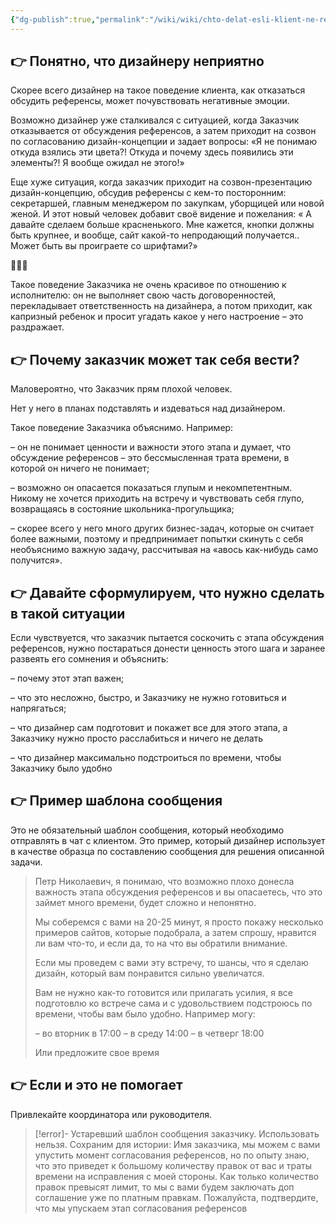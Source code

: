 ```yaml
---
{"dg-publish":true,"permalink":"/wiki/wiki/chto-delat-esli-klient-ne-reagiruet-na-referensy-i-govorit-pridumajte-chto-nibud-sami-vy-zhe-speczialisty/"}
---
```



## 👉 Понятно, что дизайнеру неприятно

Скорее всего дизайнер на такое поведение клиента, как отказаться обсудить референсы, может почувствовать негативные эмоции.

Возможно дизайнер уже сталкивался с ситуацией, когда Заказчик отказывается от обсуждения референсов, а затем приходит на созвон по согласованию дизайн-концепции и задает вопросы: «Я не понимаю откуда взялись эти цвета?! Откуда и почему здесь появились эти элементы?! Я вообще ожидал не этого!»

Еще хуже ситуация, когда заказчик приходит на созвон-презентацию дизайн-концепцию, обсудив референсы с кем-то посторонним: секретаршей, главным менеджером по закупкам, уборщицей или новой женой. И этот новый человек добавит своё видение и пожелания: « А давайте сделаем больше красненького. Мне кажется, кнопки должны быть крупнее, и вообще, сайт какой-то непродающий получается.. Может быть вы проиграете со шрифтами?»

🤬😤🤯

Такое поведение Заказчика не очень красивое по отношению к исполнителю: он не выполняет свою часть договоренностей, перекладывает ответственность на дизайнера, а потом приходит, как капризный ребенок и просит угадать какое у него настроение – это раздражает.

## 👉 Почему заказчик может так себя вести?

Маловероятно, что Заказчик прям плохой человек.

Нет у него в планах подставлять и издеваться над дизайнером.

Такое поведение Заказчика объяснимо. Например: 

– он не понимает ценности и важности этого этапа и думает, что обсуждение референсов – это бессмысленная трата времени, в которой он ничего не понимает;

– возможно он опасается показаться глупым и некомпетентным. Никому не хочется приходить на встречу и чувствовать себя глупо, возвращаясь в состояние школьника-прогульщика;

– скорее всего у него много других бизнес-задач, которые он считает более важными, поэтому и предпринимает попытки скинуть с себя необъяснимо важную задачу, рассчитывая на «авось как-нибудь само получится».

## 👉 Давайте сформулируем, что нужно сделать в такой ситуации

Если чувствуется, что заказчик пытается соскочить с этапа обсуждения референсов, нужно постараться донести ценность этого шага и заранее развеять его сомнения и объяснить:

– почему этот этап важен;

– что это несложно, быстро, и Заказчику не нужно готовиться и напрягаться;

– что дизайнер сам подготовит и покажет все для этого этапа, а Заказчику нужно просто расслабиться и ничего не делать

– что дизайнер максимально подстроиться по времени, чтобы Заказчику было удобно

## **👉 Пример шаблона сообщения**

Это не обязательный шаблон сообщения, который необходимо отправлять в чат с клиентом. Это пример, который дизайнер использует в качестве образца по составлению сообщения для решения описанной задачи.

> Петр Николаевич, я понимаю, что возможно плохо донесла важность этапа обсуждения референсов и вы опасаетесь, что это займет много времени, будет сложно и непонятно.
> 
> Мы соберемся с вами на 20-25 минут, я просто покажу несколько примеров сайтов, которые подобрала, а затем спрошу, нравится ли вам что-то, и если да, то на что вы обратили внимание.
> 
> Если мы проведем с вами эту встречу, то шансы, что я сделаю дизайн, который вам понравится сильно увеличатся.
> 
> Вам не нужно как-то готовится или прилагать усилия, я все подготовлю ко встрече сама и с удовольствием подстроюсь по времени, чтобы вам было удобно. Например могу:
> 
> – во вторник в 17:00
> – в среду 14:00
> – в четверг 18:00 
> 
> Или предложите свое время


## 👉 Если и это не помогает
Привлекайте координатора или руководителя.



> [!error]- Устаревший шаблон сообщения заказчику. Использовать нельзя. Сохраним для истории:
> Имя заказчика, мы можем с вами упустить момент согласования референсов, но по опыту знаю, что это приведет к большому количеству правок от вас и траты времени на исправления с моей стороны. Как только количество правок превысят лимит, то мы с вами будем заключать доп соглашение уже по платным правкам. Пожалуйста, подтвердите, что мы упускаем этап согласования референсов

